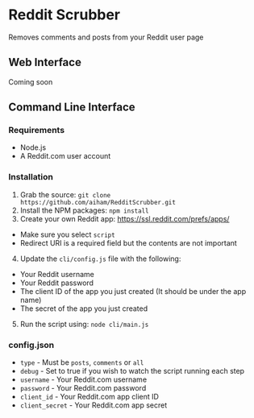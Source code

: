 # Reddit Scrubber

Removes comments and posts from your Reddit user page

## Web Interface

Coming soon

## Command Line Interface

### Requirements

- Node.js
- A Reddit.com user account

### Installation

1. Grab the source: `git clone https://github.com/aiham/RedditScrubber.git`
2. Install the NPM packages: `npm install`
3. Create your own Reddit app: https://ssl.reddit.com/prefs/apps/
  - Make sure you select `script`
  - Redirect URI is a required field but the contents are not important
4. Update the `cli/config.js` file with the following:
  - Your Reddit username
  - Your Reddit password
  - The client ID of the app you just created (It should be under the app name)
  - The secret of the app you just created
5. Run the script using: `node cli/main.js`

### config.json

- `type` - Must be `posts`, `comments` or `all`
- `debug` - Set to true if you wish to watch the script running each step
- `username` - Your Reddit.com username
- `password` - Your Reddit.com password
- `client_id` - Your Reddit.com app client ID
- `client_secret` - Your Reddit.com app secret
